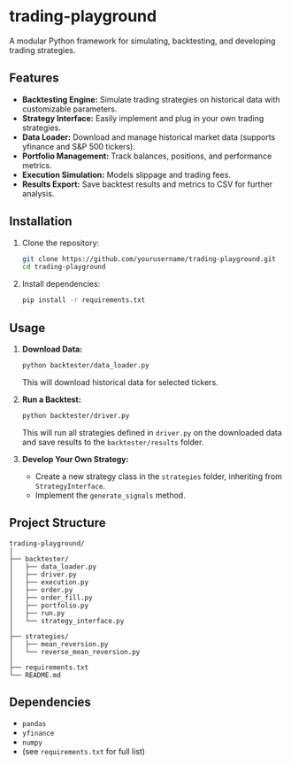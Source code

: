 # trading-playground

A modular Python framework for simulating, backtesting, and developing trading strategies.

## Features

- **Backtesting Engine:** Simulate trading strategies on historical data with customizable parameters.
- **Strategy Interface:** Easily implement and plug in your own trading strategies.
- **Data Loader:** Download and manage historical market data (supports yfinance and S&P 500 tickers).
- **Portfolio Management:** Track balances, positions, and performance metrics.
- **Execution Simulation:** Models slippage and trading fees.
- **Results Export:** Save backtest results and metrics to CSV for further analysis.

## Installation

1. Clone the repository:
    ```sh
    git clone https://github.com/yourusername/trading-playground.git
    cd trading-playground
    ```

2. Install dependencies:
    ```sh
    pip install -r requirements.txt
    ```

## Usage

1. **Download Data:**
    ```sh
    python backtester/data_loader.py
    ```
    This will download historical data for selected tickers.

2. **Run a Backtest:**
    ```sh
    python backtester/driver.py
    ```
    This will run all strategies defined in `driver.py` on the downloaded data and save results to the `backtester/results` folder.

3. **Develop Your Own Strategy:**
    - Create a new strategy class in the `strategies` folder, inheriting from `StrategyInterface`.
    - Implement the `generate_signals` method.

## Project Structure

```
trading-playground/
│
├── backtester/
│   ├── data_loader.py
│   ├── driver.py
│   ├── execution.py
│   ├── order.py
│   ├── order_fill.py
│   ├── portfolio.py
│   ├── run.py
│   └── strategy_interface.py
│
├── strategies/
│   ├── mean_reversion.py
│   └── reverse_mean_reversion.py
│
├── requirements.txt
└── README.md
```

## Dependencies

- `pandas`
- `yfinance`
- `numpy`
- (see `requirements.txt` for full list)
